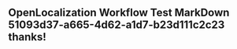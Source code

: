 <properties
ms.topic="hero-topic1"
ms.test1="hero-topic"
ms.test2="test"/>

## OpenLocalization Workflow Test MarkDown 51093d37-a665-4d62-a1d7-b23d111c2c23 thanks!
